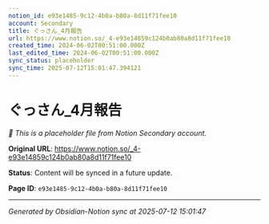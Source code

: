 ```yaml
---
notion_id: e93e1485-9c12-4b0a-b80a-8d11f71fee10
account: Secondary
title: ぐっさん_4月報告
url: https://www.notion.so/_4-e93e14859c124b0ab80a8d11f71fee10
created_time: 2024-06-02T00:51:00.000Z
last_edited_time: 2024-06-02T00:51:00.000Z
sync_status: placeholder
sync_time: 2025-07-12T15:01:47.394121
---
```


# ぐっさん_4月報告

*🔄 This is a placeholder file from Notion Secondary account.*

**Original URL**: https://www.notion.so/_4-e93e14859c124b0ab80a8d11f71fee10

**Status**: Content will be synced in a future update.

**Page ID**: `e93e1485-9c12-4b0a-b80a-8d11f71fee10`

---

*Generated by Obsidian-Notion sync at 2025-07-12 15:01:47*
